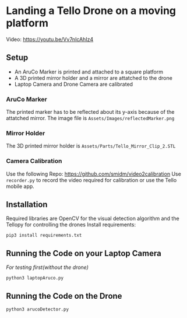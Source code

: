 # Landing a Tello Drone on a moving platform
Video: https://youtu.be/Vv7nIcAhIz4

## Setup
* An AruCo Marker is printed and attached to a square platform
* A 3D printed mirror holder and a mirror are attatched to the drone
* Laptop Camera and Drone Camera are calibrated

### AruCo Marker
The printed marker has to be reflected about its y-axis because of the attatched mirror.
The image file is `Assets/Images/reflectedMarker.png`

### Mirror Holder
The 3D printed mirror holder is `Assets/Parts/Tello_Mirror_Clip_2.STL`

### Camera Calibration
Use the following Repo: https://github.com/smidm/video2calibration 
Use `recorder.py` to record the video required for calibration or use the Tello mobile app. 

## Installation
Required libraries are OpenCV for the visual detection algorithm and the Tellopy for controlling the drones
Install requirements:

`pip3 install requirements.txt`

## Running the Code on your Laptop Camera
*For testing first(without the drone)*

`python3 laptopAruco.py`

## Running the Code on the Drone

`python3 arucoDetector.py`

